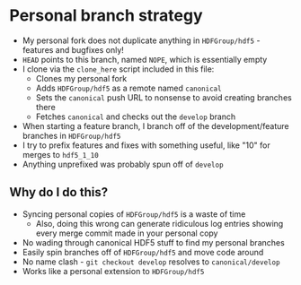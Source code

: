 # Personal branch strategy

* My personal fork does not duplicate anything in `HDFGroup/hdf5` - features and bugfixes only!
* `HEAD` points to this branch, named `NOPE`, which is essentially empty
* I clone via the `clone_here` script included in this file:
    * Clones my personal fork
    * Adds `HDFGroup/hdf5` as a remote named `canonical`
    * Sets the `canonical` push URL to nonsense to avoid creating branches there
    * Fetches `canonical` and checks out the `develop` branch
* When starting a feature branch, I branch off of the development/feature branches in `HDFGroup/hdf5`
* I try to prefix features and fixes with something useful, like "10" for merges to `hdf5_1_10`
* Anything unprefixed was probably spun off of `develop`

## Why do I do this?

* Syncing personal copies of `HDFGroup/hdf5` is a waste of time
    * Also, doing this wrong can generate ridiculous log entries showing every merge commit made in your personal copy
* No wading through canonical HDF5 stuff to find my personal branches
* Easily spin branches off of `HDFGroup/hdf5` and move code around
* No name clash - `git checkout develop` resolves to `canonical/develop`
* Works like a personal extension to `HDFGroup/hdf5`
